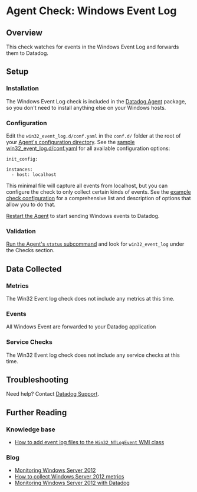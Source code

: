 # Agent Check: Windows Event Log

## Overview

This check watches for events in the Windows Event Log and forwards them to Datadog.

## Setup
### Installation

The Windows Event Log check is included in the [Datadog Agent][1] package, so you don't need to install anything else on your Windows hosts.

### Configuration

Edit the `win32_event_log.d/conf.yaml` in the `conf.d/` folder at the root of your [Agent's configuration directory][10]. See the [sample win32_event_log.d/conf.yaml][2] for all available configuration options:

```
init_config:

instances:
  - host: localhost
```

This minimal file will capture all events from localhost, but you can configure the check to only collect certain kinds of events. See the [example check configuration][2] for a comprehensive list and description of options that allow you to do that.

[Restart the Agent][3] to start sending Windows events to Datadog.

### Validation

[Run the Agent's `status` subcommand][4] and look for `win32_event_log` under the Checks section.

## Data Collected
### Metrics
The Win32 Event log check does not include any metrics at this time.

### Events
All Windows Event are forwarded to your Datadog application

### Service Checks
The Win32 Event log check does not include any service checks at this time.

## Troubleshooting

Need help? Contact [Datadog Support][5].

## Further Reading
### Knowledge base

* [How to add event log files to the `Win32_NTLogEvent` WMI class][6]

### Blog

* [Monitoring Windows Server 2012][7]
* [How to collect Windows Server 2012 metrics][8]
* [Monitoring Windows Server 2012 with Datadog][9]


[1]: https://app.datadoghq.com/account/settings#agent
[2]: https://github.com/DataDog/integrations-core/blob/master/win32_event_log/datadog_checks/win32_event_log/data/conf.yaml.example
[3]: https://docs.datadoghq.com/agent/faq/agent-commands/#start-stop-restart-the-agent
[4]: https://docs.datadoghq.com/agent/faq/agent-commands/#agent-status-and-information
[5]: https://docs.datadoghq.com/help/
[6]: https://docs.datadoghq.com/integrations/faq/how-to-add-event-log-files-to-the-win32-ntlogevent-wmi-class/
[7]: https://www.datadoghq.com/blog/monitoring-windows-server-2012/
[8]: https://www.datadoghq.com/blog/collect-windows-server-2012-metrics/
[9]: https://www.datadoghq.com/blog/windows-server-monitoring/
[10]: https://docs.datadoghq.com/agent/faq/agent-configuration-files/#agent-configuration-directory
